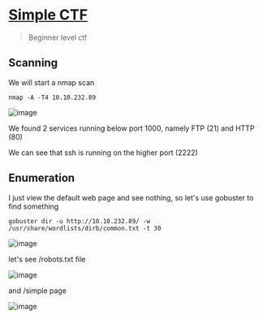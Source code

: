 # [Simple CTF](https://tryhackme.com/room/easyctf)

> Beginner level ctf

## Scanning

We will start a nmap scan

```
nmap -A -T4 10.10.232.89
```

![image](https://user-images.githubusercontent.com/90561566/182623084-843a068a-daf3-4eed-8107-583b7fa3ed8b.png)

We found 2 services running below port 1000, namely FTP (21) and HTTP (80)

We can see that ssh is running on the higher port (2222)

## Enumeration

I just view the default web page and see nothing, so let's use gobuster to find something

```
gobuster dir -u http://10.10.232.89/ -w /usr/share/wordlists/dirb/common.txt -t 30
```

![image](https://user-images.githubusercontent.com/90561566/182626562-6e7b1b36-e22b-4756-8c83-979d6b05fb34.png)

let's see /robots.txt file

![image](https://user-images.githubusercontent.com/90561566/182626985-f3fcb05b-ba8f-42f4-955c-bb6f12c5c6dc.png)

and /simple page

![image](https://user-images.githubusercontent.com/90561566/182627264-f181bf7b-db22-462e-8875-e866f6b34307.png)

